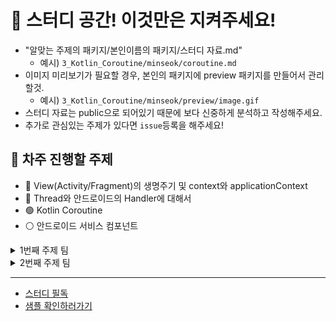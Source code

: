 # 📢 스터디 공간! 이것만은 지켜주세요!

- "알맞는 주제의 패키지/본인이름의 패키지/스터디 자료.md"
  - 예시) `3_Kotlin_Coroutine/minseok/coroutine.md`
- 이미지 미리보기가 필요할 경우, 본인의 패키지에 preview 패키지를 만들어서 관리할것.
  - 예시) `3_Kotlin_Coroutine/minseok/preview/image.gif`
- 스터디 자료는 public으로 되어있기 때문에 보다 신중하게 분석하고 작성해주세요.
- 추가로 관심있는 주제가 있다면 `issue`등록을 해주세요!

## 📰 차주 진행할 주제

- 🔴 View(Activity/Fragment)의 생명주기 및 context와 applicationContext
- 🔴 Thread와 안드로이드의 Handler에 대해서
- 🟢 Kotlin Coroutine
- ⚪ 안드로이드 서비스 컴포넌트
  

<details>
<summary>1번째 주제 팀</summary>
<div markdown="1">

- A조
  - [오혜미](https://github.com/Yeoboya-Android-Study/Study/tree/main/1_Activity_Fragment_LifeCycle_And_Context/hyemi)
  - [이아현](https://github.com/Yeoboya-Android-Study/Study/tree/main/1_Activity_Fragment_LifeCycle_And_Context/ahhyeon)
  - [김민영](https://github.com/Yeoboya-Android-Study/Study/tree/main/1_Activity_Fragment_LifeCycle_And_Context/minyoung)
- B조
  - [김은창](https://github.com/Yeoboya-Android-Study/Study/tree/main/1_Activity_Fragment_LifeCycle_And_Context/eunchang)
  - [김아름](https://github.com/Yeoboya-Android-Study/Study/tree/main/1_Activity_Fragment_LifeCycle_And_Context/areum)
  - [김동현](https://github.com/Yeoboya-Android-Study/Study/tree/main/1_Activity_Fragment_LifeCycle_And_Context/donghyun)
- C조
  - [박찬경](https://github.com/Yeoboya-Android-Study/Study/tree/main/1_Activity_Fragment_LifeCycle_And_Context/chankyung/LifecycleTester)
  - [양수향](https://github.com/Yeoboya-Android-Study/Study/tree/main/1_Activity_Fragment_LifeCycle_And_Context/soohyang)
  - [김민석](https://github.com/Yeoboya-Android-Study/Study/tree/main/1_Activity_Fragment_LifeCycle_And_Context/minseok)
  - [남현웅](https://github.com/Yeoboya-Android-Study/Study/tree/main/1_Activity_Fragment_LifeCycle_And_Context/hyunwoong)

</div>
</details>


<details>
<summary>2번째 주제 팀</summary>
<div markdown="1">
  
- A조
  - [오혜미](https://github.com/HyemiOh/Study)
  - [김민영](https://github.com/MYKIM95/Study)
  - [김동현](https://github.com/net772/Study)
- B조
  - [김은창](https://github.com/eunchang233/Study)
  - [남현웅](https://github.com/Namhyunwoong/Study)
  - [김아름](https://github.com/ann1909/Study)
- C조
  - [박찬경](https://github.com/userlife/Study)
  - [양수향](https://github.com/ysgy1121/Study-1)
  - [김민석](https://github.com/sun5066/Study-1)
  - [이아현](https://github.com/Ahhyeon-Lee/Study)

</div>
</details>

---

- [스터디 필독](https://github.com/Yeoboya-Android-Study/Study/wiki)
- [샘플 확인하러가기](https://github.com/Yeoboya-Android-Study/Study/wiki/Sample)
